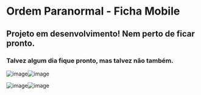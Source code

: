# Ordem Paranormal - Ficha Mobile

## Projeto em desenvolvimento! Nem perto de ficar pronto.
### Talvez algum dia fique pronto, mas talvez não também.

![image](https://github.com/luczz1/ordemparanormal-mobilesheet/assets/63828861/edda9610-e8d3-4a9a-b9c0-56a840ec3d45)![image](https://github.com/luczz1/ordemparanormal-mobilesheet/assets/63828861/cc4b598d-8c1b-4fbe-911b-c4df4a1247c7)

![image](https://github.com/luczz1/ordemparanormal-mobilesheet/assets/63828861/1a9aad4d-89d7-42ab-a61e-c6fc64639365)![image](https://github.com/luczz1/ordemparanormal-mobilesheet/assets/63828861/8664b89d-49d3-43b4-a875-a0dbef089a92)



